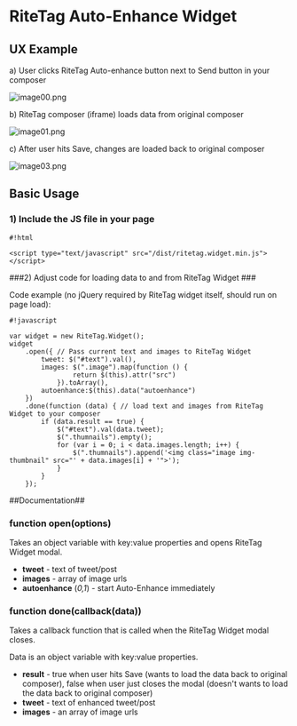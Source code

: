 # RiteTag Auto-Enhance Widget #

## UX Example ##

a) User clicks RiteTag Auto-enhance button next to Send button in your composer 

![image00.png](https://bitbucket.org/repo/q6E6Ep/images/453636314-image00.png)

b) RiteTag composer (iframe) loads data from original composer

![image01.png](https://bitbucket.org/repo/q6E6Ep/images/2751996350-image01.png)

c) After user hits Save, changes are loaded back to original composer 

![image03.png](https://bitbucket.org/repo/q6E6Ep/images/3886801113-image03.png)

## Basic Usage ##

### 1) Include the JS file in your page ###

```
#!html

<script type="text/javascript" src="/dist/ritetag.widget.min.js"></script>

```


###2) Adjust code for loading data to and from RiteTag Widget ###

Code example (no jQuery required by RiteTag widget itself, should run on page load):
```
#!javascript

var widget = new RiteTag.Widget();
widget
    .open({ // Pass current text and images to RiteTag Widget
        tweet: $("#text").val(),
        images: $(".image").map(function () {
                return $(this).attr("src")
            }).toArray(),
        autoenhance:$(this).data("autoenhance")
    })
    .done(function (data) { // load text and images from RiteTag Widget to your composer
        if (data.result == true) {
            $("#text").val(data.tweet);
            $(".thumnails").empty();
            for (var i = 0; i < data.images.length; i++) {
                $(".thumnails").append('<img class="image img-thumbnail" src="' + data.images[i] + '">');
            }
        }
    });

```

##Documentation##

### function open(options) ###

Takes an object variable with key:value properties and opens RiteTag Widget modal.

* **tweet** - text of tweet/post
* **images** - array of image urls
* **autoenhance** (*0,1*) - start Auto-Enhance immediately


### function done(callback(data)) ###

Takes a callback function that is called when the RiteTag Widget modal closes.

Data is an object variable with key:value properties.

* **result** - true when user hits Save (wants to load the data back to original composer), false when user just closes the modal (doesn't wants to load the data back to original composer)
* **tweet** - text of enhanced tweet/post
* **images** - an array of image urls